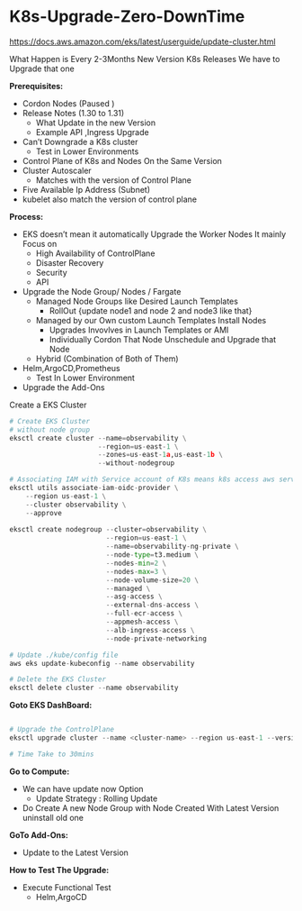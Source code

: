 # K8s-Upgrade-Zero-DownTime

https://docs.aws.amazon.com/eks/latest/userguide/update-cluster.html

What Happen is Every 2-3Months New Version K8s Releases We have to Upgrade that one 

**Prerequisites:**

- Cordon Nodes (Paused )
- Release Notes (1.30 to 1.31)
    - What Update in the new Version
    - Example API ,Ingress Upgrade
- Can’t Downgrade a K8s cluster
    - Test in Lower Environments
- Control Plane of K8s and Nodes On the Same Version
- Cluster Autoscaler
    - Matches with the version of Control Plane
- Five Available Ip Address (Subnet)
- kubelet also match the version of control plane

**Process:**

- EKS doesn’t mean it automatically Upgrade the Worker Nodes It mainly Focus on
    - High Availability of ControlPlane
    - Disaster Recovery
    - Security
    - API
- Upgrade the Node Group/ Nodes / Fargate
    - Managed Node Groups like Desired  Launch Templates
        - RollOut {update node1 and node 2 and node3 like that}
    - Managed by our Own  custom Launch Templates Install Nodes
        - Upgrades Invovlves in Launch Templates or AMI
        - Individually Cordon That Node Unschedule and Upgrade that Node
    - Hybrid (Combination of Both of Them)
- Helm,ArgoCD,Prometheus
    - Test In Lower Environment
- Upgrade the Add-Ons

Create a EKS Cluster 

```python
# Create EKS Cluster
# without node group
eksctl create cluster --name=observability \
                      --region=us-east-1 \
                      --zones=us-east-1a,us-east-1b \
                      --without-nodegroup

# Associating IAM with Service account of K8s means k8s access aws services                  
eksctl utils associate-iam-oidc-provider \
    --region us-east-1 \
    --cluster observability \
    --approve
   
eksctl create nodegroup --cluster=observability \
                        --region=us-east-1 \
                        --name=observability-ng-private \
                        --node-type=t3.medium \
                        --nodes-min=2 \
                        --nodes-max=3 \
                        --node-volume-size=20 \
                        --managed \
                        --asg-access \
                        --external-dns-access \
                        --full-ecr-access \
                        --appmesh-access \
                        --alb-ingress-access \
                        --node-private-networking

# Update ./kube/config file
aws eks update-kubeconfig --name observability

# Delete the EKS Cluster 
eksctl delete cluster --name observability
```

**Goto EKS DashBoard:**

```python

# Upgrade the ControlPlane
eksctl upgrade cluster --name <cluster-name> --region us-east-1 --version 1.31 --approve

# Time Take to 30mins

```

**Go to Compute:**

- We can have update now Option
    - Update Strategy : Rolling Update
- Do Create A new Node Group with Node Created With Latest Version uninstall old one

**GoTo Add-Ons:**

- Update to the Latest Version

**How to Test The Upgrade:**

- Execute Functional Test
    - Helm,ArgoCD